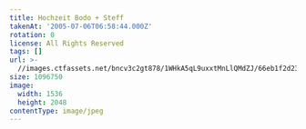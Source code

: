 ```yaml
---
title: Hochzeit Bodo + Steff
takenAt: '2005-07-06T06:58:44.000Z'
rotation: 0
license: All Rights Reserved
tags: []
url: >-
  //images.ctfassets.net/bncv3c2gt878/1WHkA5qL9uxxtMnLlQMdZJ/66eb1f2d2398ca5f5f333147cfcfff25/hochzeit-bodo--steff_4559739909_o
size: 1096750
image:
  width: 1536
  height: 2048
contentType: image/jpeg
---
```


